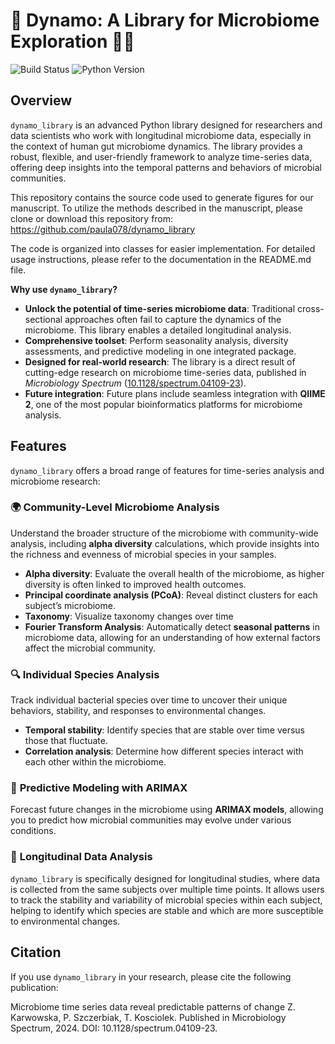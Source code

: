 # 🦠 Dynamo: A Library for Microbiome Exploration 🦠🔬

![Build Status](https://img.shields.io/github/actions/workflow/status/paula078/dynamo_library/ci-unittest.yml?branch=main)
![Python Version](https://img.shields.io/badge/python-3.10+-blue.svg)

## Overview

`dynamo_library` is an advanced Python library designed for researchers and data scientists who work with longitudinal microbiome data, especially in the context of human gut microbiome dynamics. The library provides a robust, flexible, and user-friendly framework to analyze time-series data, offering deep insights into the temporal patterns and behaviors of microbial communities. 

This repository contains the source code used to generate figures for our manuscript. To utilize the methods described in the manuscript, please clone or download this repository from:
https://github.com/paula078/dynamo_library

The code is organized into classes for easier implementation. For detailed usage instructions, please refer to the documentation in the README.md file.

**Why use `dynamo_library`?**

- **Unlock the potential of time-series microbiome data**: Traditional cross-sectional approaches often fail to capture the dynamics of the microbiome. This library enables a detailed longitudinal analysis.
- **Comprehensive toolset**: Perform seasonality analysis, diversity assessments, and predictive modeling in one integrated package.
- **Designed for real-world research**: The library is a direct result of cutting-edge research on microbiome time-series data, published in *Microbiology Spectrum* ([10.1128/spectrum.04109-23](https://doi.org/10.1128/spectrum.04109-23)).
- **Future integration**: Future plans include seamless integration with **QIIME 2**, one of the most popular bioinformatics platforms for microbiome analysis.



## Features

`dynamo_library` offers a broad range of features for time-series analysis and microbiome research:

### 🌍 **Community-Level Microbiome Analysis**
Understand the broader structure of the microbiome with community-wide analysis, including **alpha diversity** calculations, which provide insights into the richness and evenness of microbial species in your samples. 

- **Alpha diversity**: Evaluate the overall health of the microbiome, as higher diversity is often linked to improved health outcomes.
- **Principal coordinate analysis (PCoA)**: Reveal distinct clusters for each subject’s microbiome.
- **Taxonomy**: Visualize taxonomy changes over time
- **Fourier Transform Analysis**: Automatically detect **seasonal patterns** in microbiome data, allowing for an understanding of how external factors affect the microbial community.
  
### 🔍 **Individual Species Analysis**
Track individual bacterial species over time to uncover their unique behaviors, stability, and responses to environmental changes.

- **Temporal stability**: Identify species that are stable over time versus those that fluctuate.
- **Correlation analysis**: Determine how different species interact with each other within the microbiome.
  
### 🔮 **Predictive Modeling with ARIMAX**
Forecast future changes in the microbiome using **ARIMAX models**, allowing you to predict how microbial communities may evolve under various conditions.

### 🧬 **Longitudinal Data Analysis**
`dynamo_library` is specifically designed for longitudinal studies, where data is collected from the same subjects over multiple time points. It allows users to track the stability and variability of microbial species within each subject, helping to identify which species are stable and which are more susceptible to environmental changes.

## Citation
If you use `dynamo_library` in your research, please cite the following publication:

Microbiome time series data reveal predictable patterns of change
Z. Karwowska, P. Szczerbiak, T. Kosciolek.
Published in Microbiology Spectrum, 2024. DOI: 10.1128/spectrum.04109-23.
